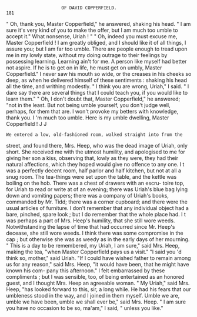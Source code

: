                          OF DAVID COPPERFIELD.                           181
   " Oh, thank you, Master Copperfield," he answered, shaking his head.
" I am sure it's very kind of you to make the offer, but I am much too
 umble to accept it."
        What nonsense, Uriah ! "
     " Oh, indeed you must excuse me, Master Copperfield ! I am greatly
 obliged, and I should like it of all things, I assure you; but I am far too
 umble. There are people enough to tread upon me in my lowly state,
 without my doing outrage to their feelings by possessing learning.
 Learning ain't for me. A person like myself had better not aspire. If he
 is to get on in life, he must get on umbly, Master Copperfield."
    I never saw his mouth so wide, or the creases in his cheeks so deep, as
 when he delivered himself of these sentiments : shaking his head all the
 time, and writhing modestly.
    " I think you are wrong, Uriah," I said. " I dare say there are several
 things that I could teach you, if you would like to learn them."
    " Oh, I don't doubt that, Master Copperfield," he answered; "not in
 the least. But not being umble yourself, you don't judge well, perhaps,
 for them that are. I won't provoke my betters with knowledge, thank you.
 I 'm much too umble. Here is my umble dwelling, Master Copperfield !       J J




    We entered a low, old-fashioned room, walked straight into from the
 street, and found there, Mrs. Heep, who was the dead image of Uriah,
 only short. She received me with the utmost humility, and apologised
to me for giving her son a kiss, observing that, lowly as they were, they
had their natural affections, which they hoped would give no offence to
any one. I t was a perfectly decent room, half parlor and half kitchen, but
not at all a snug room. The tea-things were set upon the table, and the
kettle was boiling on the hob. There was a chest of drawers with an escru-
toire top, for Uriah to read or write at of an evening; there was Uriah's blue
bag lying down and vomiting papers; there was a company of Uriah's books,
 commanded by Mr. Tidd; there was a corner cupboard; and there were the
usual articles of furniture. I don't remember that any individual object had
a bare, pinched, spare look ; but I do remember that the whole place had.
    I t was perhaps a part of Mrs. Heep's humility, that she still wore weeds.
Notwithstanding the lapse of time that had occurred since Mr. Heep's
decease, she still wore weeds. I think there was some compromise in the
cap ; but otherwise she was as weedy as in the early days of her mourning.
    " This is a day to be remembered, my Uriah, I am sure," said Mrs.
Heep, making the tea, "when Master Copperfield pays us a visit."
    "I said you 'd think so, mother," said Uriah.
    "If I could have wished father to remain among us for any reason,"
said Mrs. Heep, "it would have been, that he might have known his com-
pany this afternoon."
    I felt embarrassed by these compliments ; but I was sensible, too, of
being entertained as an honored guest, and I thought Mrs. Heep an
agreeable woman.
    " My Uriah," said Mrs. Heep, "has looked forward to this, sir, a long
while. He had his fears that our umbleness stood in the way, and I joined
in them myself. Umble we are, umble we have been, umble we shall
ever be," said Mrs. Heep.
    " I am sure you have no occasion to be so, ma'am," I said, " unless you
like."
